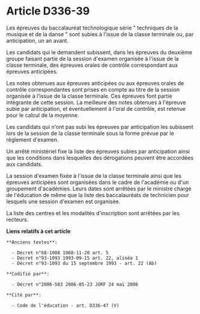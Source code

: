 # Article D336-39

Les épreuves du baccalauréat technologique série " techniques de la musique et de la danse " sont subies à l'issue de la
classe terminale ou, par anticipation, un an avant.

Les candidats qui le demandent subissent, dans les épreuves du deuxième groupe faisant partie de la session d'examen
organisée à l'issue de la classe terminale, des épreuves orales de contrôle correspondant aux épreuves anticipées.

Les notes obtenues aux épreuves anticipées ou aux épreuves orales de contrôle correspondantes sont prises en compte au titre
de la session organisée à l'issue de la classe terminale. Ces épreuves font partie intégrante de cette session. La meilleure
des notes obtenues à l'épreuve subie par anticipation, et éventuellement à l'oral de contrôle, est retenue pour le calcul de
la moyenne.

Les candidats qui n'ont pas subi les épreuves par anticipation les subissent lors de la session de la classe terminale sous
la forme prévue par le règlement d'examen.

Un arrêté ministériel fixe la liste des épreuves subies par anticipation ainsi que les conditions dans lesquelles des
dérogations peuvent être accordées aux candidats.

La session d'examen fixée à l'issue de la classe terminale ainsi que les épreuves anticipées sont organisées dans le cadre de
l'académie ou d'un groupement d'académies. Leurs dates sont arrêtées par le ministre chargé de l'éducation de même que la
liste des baccalauréats de technicien pour lesquels une session d'examen est organisée.

La liste des centres et les modalités d'inscription sont arrêtées par les recteurs.

**Liens relatifs à cet article**

	**Anciens textes**:

	  - Décret n°68-1008 1968-11-20 art. 5
	  - Décret n°93-1093 1993-09-15 art. 22, alinéa 1
	  - Décret n°93-1093 du 15 septembre 1993 - art. 22 (Ab)

	**Codifié par**:

	  - Décret n°2006-583 2006-05-23 JORF 24 mai 2006

	**Cité par**:

	  - Code de l'éducation - art. D336-47 (V)
